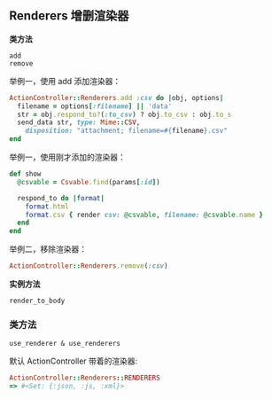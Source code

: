 ## Renderers 增删渲染器

**类方法**

```
add
remove
```

举例一，使用 add 添加渲染器：

```ruby
ActionController::Renderers.add :csv do |obj, options|
  filename = options[:filename] || 'data'
  str = obj.respond_to?(:to_csv) ? obj.to_csv : obj.to_s
  send_data str, type: Mime::CSV,
    disposition: "attachment; filename=#{filename}.csv"
end
```

举例一，使用刚才添加的渲染器：

```ruby
def show
  @csvable = Csvable.find(params[:id])

  respond_to do |format|
    format.html
    format.csv { render csv: @csvable, filename: @csvable.name }
  end
end
```

举例二，移除渲染器：

```ruby
ActionController::Renderers.remove(:csv)
```

**实例方法**

```
render_to_body
```

### 类方法

```
use_renderer & use_renderers
```

默认 ActionController 带着的渲染器:

```ruby
ActionController::Renderers::RENDERERS
=> #<Set: {:json, :js, :xml}>
```
